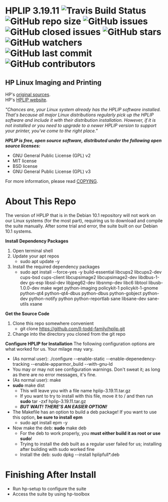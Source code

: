 # HPLIP 3.19.11 ![Travis Build Status](https://img.shields.io/travis/ll-todd-family/hplip?style=for-the-badge)  ![GitHub repo size](https://img.shields.io/github/repo-size/ll-todd-family/hplip?style=for-the-badge)  ![GitHub issues](https://img.shields.io/github/issues-raw/ll-todd-family/hplip?style=for-the-badge)  ![GitHub closed issues](https://img.shields.io/github/issues-closed-raw/ll-todd-family/hplip?style=for-the-badge)  ![GitHub stars](https://img.shields.io/github/stars/ll-todd-family/hplip?style=for-the-badge)  ![GitHub watchers](https://img.shields.io/github/watchers/ll-todd-family/hplip?style=for-the-badge)  ![GitHub last commit](https://img.shields.io/github/last-commit/ll-todd-family/hplip?style=for-the-badge)  ![GitHub contributors](https://img.shields.io/github/contributors/ll-todd-family/hplip?style=for-the-badge)

## HP Linux Imaging and Printing
HP's [original sources](https://sourceforge.net/projects/hplip/files/hplip/3.19.11/hplip-3.19.11.tar.gz/download).  
HP's [HPLIP website](https://developers.hp.com/hp-linux-imaging-and-printing).

*"Chances are, your Linux system already has the HPLIP software installed. That's because all major Linux distributions regularly pick up the HPLIP software and include it with their distribution installation. However, if it is not installed or you need to upgrade to a newer HPLIP version to support your printer, you've come to the right place."*

***HPLIP is free, open source software, distributed under the following open source licenses:***
* GNU General Public License (GPL) v2
* MIT license
* BSD license
* GNU General Public License (GPL) v3

For more information, please read [COPYING](COPYING).

# About This Repo

The version of HPLIP that is in the Debian 10.1 repository will not work on our Linux systems (for the most part), requiring us to download and compile the suite manually.  After some trial and error, the suite built on our Debian 10.1 systems.

**Install Dependency Packages**
1. Open terminal shell
2. Update your apt repos
   - sudo apt update -y
3. Install the required dependency packages
   - sudo apt install --force-yes -y build-essential libcups2 libcups2-dev cups-bsd cups-client libcupsimage2 libcupsimage2-dev libdbus-1-dev gs-esp libssl-dev libjpeg62-dev libsnmp-dev libc6 libtool libusb-1.0.0-dev make wget python-imaging policykit-1 policykit-1-gnome python-qt4 python-qt4-dbus python-dbus python-gobject python-dev python-notify python python-reportlab sane libsane-dev sane-utils xsane
   
**Get the Source Code**
1. Clone this repo somewhere convenient
   -  git clone https://github.com/ll-todd-family/hplip.git
2. Change into the directory you cloned from the git repo

**Configure HPLIP for Installation**
The following configuration options are what worked for us.  Your milage may vary.
   - (As normal user): ./configure --enable-static --enable-depenedency-tracking --enable-apparmor_build --with-gnu-ld
   - You may or may not see configuration warnings.  Don't sweat it; as long as there are no error messages, it's fine.
   - (As normal user): make
   - **sudo** make dist
     - This will leave you with a file name hplip-3.19.11.tar.gz
     - If you want to try to install with this file, move it to / and then run **sudo** tar -zxf hplip-3.19.11.tar.gz
     - ***BUT WAIT!  THERE'S AN EASIER OPTION!***
   - The Makefile has an option to build a deb package!  If you want to use this option, **be sure to install epm**
     - sudo apt install epm -y
   - Now make the deb: **sudo** make deb
     - For the deb to work properly, you **must either build it as root or use sudo**!
     - Trying to install the deb built as a regular user failed for us; installing after building with sudo worked fine
     - Install the deb: sudo dpkg --install hplipfull*.deb
     
# Finishing After Install
* Run hp-setup to configure the suite
* Access the suite by using hp-toolbox

